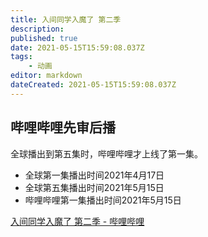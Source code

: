 ```yaml
---
title: 入间同学入魔了 第二季
description:
published: true
date: 2021-05-15T15:59:08.037Z
tags:
    - 动画
editor: markdown
dateCreated: 2021-05-15T15:59:08.037Z
---
```


## 哔哩哔哩先审后播

全球播出到第五集时，哔哩哔哩才上线了第一集。

+ 全球第一集播出时间2021年4月17日
+ 全球第五集播出时间2021年5月15日
+ 哔哩哔哩第一集播出时间2021年5月15日

[入间同学入魔了 第二季 - 哔哩哔哩](https://archive.is/jJ5Ji "https://www.bilibili.com/bangumi/play/ss38224")
